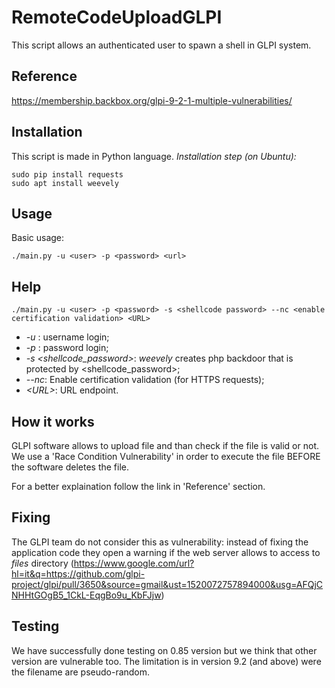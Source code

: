 # RemoteCodeUploadGLPI
This script allows an authenticated user to spawn a shell in GLPI system.

## Reference
https://membership.backbox.org/glpi-9-2-1-multiple-vulnerabilities/

## Installation
This script is made in Python language. 
*Installation step (on Ubuntu):*
```
sudo pip install requests
sudo apt install weevely
```

## Usage
Basic usage:
```
./main.py -u <user> -p <password> <url>
```

## Help
```
./main.py -u <user> -p <password> -s <shellcode password> --nc <enable certification validation> <URL>
```
- *-u <user>*: username login;
- *-p <password>*: password login;
- *-s <shellcode_password>*: *weevely* creates php backdoor that is protected by <shellcode_password>;
- *--nc*: Enable certification validation (for HTTPS requests);
- *\<URL\>*: URL endpoint.

## How it works
GLPI software allows to upload file and than check if the file is valid or not. We use a 'Race Condition Vulnerability' in order to execute the file BEFORE the software deletes the file.

For a better explaination follow the link in 'Reference' section.

## Fixing
The GLPI team do not consider this as vulnerability: instead of fixing the application code they open a warning if the web server allows to access to *files* directory (https://www.google.com/url?hl=it&q=https://github.com/glpi-project/glpi/pull/3650&source=gmail&ust=1520072757894000&usg=AFQjCNHHtGOgB5_1CkL-EqgBo9u_KbFJjw)

## Testing
We have successfully done testing on 0.85 version but we think that other version are vulnerable too. The limitation is in version 9.2 (and above) were the filename are pseudo-random.
